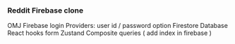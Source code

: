 ### Reddit Firebase clone

OMJ Firebase login
Providers: user id / password option
Firestore Database
React hooks form
Zustand
Composite queries ( add index in firebase )